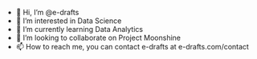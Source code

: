 - 👋 Hi, I’m @e-drafts
- 👀 I’m interested in Data Science
- 🌱 I’m currently learning Data Analytics
- 💞️ I’m looking to collaborate on Project Moonshine
- 📫 How to reach me, you can contact e-drafts at e-drafts.com/contact

<!---
e-drafts/e-drafts is a ✨ special ✨ repository because its `README.md` (this file) appears on your GitHub profile.
You can click the Preview link to take a look at your changes.
--->
